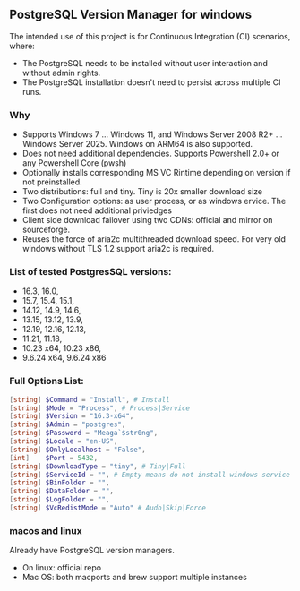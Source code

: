 ## PostgreSQL Version Manager for windows
The intended use of this project is for Continuous Integration (CI) scenarios, where:
- The PostgreSQL needs to be installed without user interaction and without admin rights.
- The PostgreSQL installation doesn't need to persist across multiple CI runs.

### Why
- Supports Windows 7 ... Windows 11, and Windows Server 2008 R2+ ... Windows Server 2025. Windows on ARM64 is also supported.
- Does not need additional dependencies. Supports Powershell 2.0+ or any Powershell Core (pwsh)
- Optionally installs corresponding MS VC Rintime depending on version if not preinstalled.
- Two distributions: full and tiny. Tiny is 20x smaller download size
- Two Configuration options: as user process, or as windows ervice. The first does not need additional priviedges
- Client side download failover using two CDNs: official and mirror on sourceforge.
- Reuses the force of aria2c multithreaded download speed. For very old windows without TLS 1.2 support aria2c is required.

### List of tested PostgresSQL versions:
 - 16.3, 16.0,
 - 15.7, 15.4, 15.1,
 - 14.12, 14.9, 14.6,
 - 13.15, 13.12, 13.9,
 - 12.19, 12.16, 12.13,
 - 11.21, 11.18,
 - 10.23 x64, 10.23 x86,
 - 9.6.24 x64, 9.6.24 x86

### Full Options List:
```powershell
[string] $Command = "Install", # Install
[string] $Mode = "Process", # Process|Service
[string] $Version = "16.3-x64",
[string] $Admin = "postgres",
[string] $Password = "Meaga`$str0ng",
[string] $Locale = "en-US",
[string] $OnlyLocalhost = "False",
[int]    $Port = 5432,
[string] $DownloadType = "tiny", # Tiny|Full
[string] $ServiceId = "", # Empty means do not install windows service
[string] $BinFolder = "",
[string] $DataFolder = "",
[string] $LogFolder = "",
[string] $VcRedistMode = "Auto" # Audo|Skip|Force
```

### macos and linux
Already have PostgreSQL version managers.
- On linux: official repo
- Mac OS: both macports and brew support multiple instances
